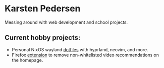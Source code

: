 # Karsten Pedersen

Messing around with web development and school projects.

## Current hobby projects:
- Personal NixOS wayland [dotfiles](https://github.com/karstenpedersen/dotfiles) with hyprland, neovim, and more.
- Firefox [extension](https://github.com/karstenpedersen/firefox-youtube-whitelist) to remove non-whitelisted video recommendations on the homepage.
